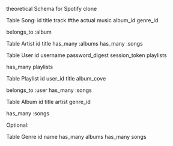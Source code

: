 theoretical Schema for Spotify clone

Table Song:
  id
  title
  track #the actual music
  album_id
  genre_id

  belongs_to :album

Table Artist
  id
  title
  has_many :albums
  has_many :songs

Table User
  id
  username
  password_digest
  session_token
  playlists

  has_many playlists

Table Playlist
  id
  user_id
  title
  album_cove

  belongs_to :user
  has_many :songs

Table Album
  id
  title
  artist
  genre_id

  has_many :songs

Optional:

Table Genre
  id
  name
  has_many albums
  has_many songs
